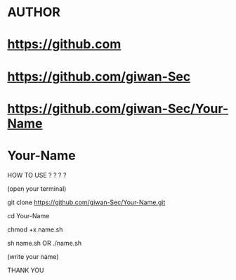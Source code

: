 # AUTHOR
# https://github.com
# https://github.com/giwan-Sec
# https://github.com/giwan-Sec/Your-Name
# Your-Name

HOW TO USE ? ? ? ?


(open your terminal)

git clone https://github.com/giwan-Sec/Your-Name.git

cd Your-Name

chmod +x name.sh

sh name.sh   OR   ./name.sh

(write your name)

THANK YOU
